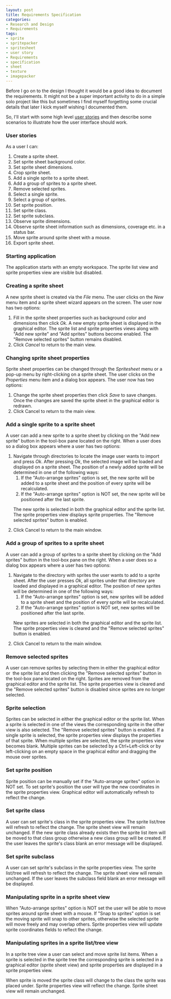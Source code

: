 ```yaml
---
layout: post
title: Requirements Specification
categories:
- Research and Design
- Requirements
tags:
- sprite
- spritepacker
- spritesheet
- user story
- Requirements
- specification
- sheet
- texture
- imagepacker
---
```

<p>Before I go on to the design I thought it would be a good idea to document the requirements. It might not be a super important activity to do in a simple solo project like this but sometimes I find myself forgetting some crucial details that later I kick myself wishing I documented them.</p>
<p>So, I'll start with some high level <a href="http://en.wikipedia.org/wiki/User_story" target="_blank">user stories</a> and then describe some scenarios to illustrate how the user interface should work.</p>
<h3>User stories</h3>
<p>As a user I can:</p>
<ol>
<li>Create a sprite sheet.</li>
<li>Set sprite sheet background color.</li>
<li>Set sprite sheet dimensions.</li>
<li>Crop sprite sheet.</li>
<li>Add a single sprite to a sprite sheet.</li>
<li>Add a group of sprites to a sprite sheet.</li>
<li>Remove selected sprites.</li>
<li>Select a single sprite.</li>
<li>Select a group of sprites.</li>
<li>Set sprite position.</li>
<li>Set sprite class.</li>
<li>Set sprite subclass.</li>
<li>Observe sprite dimensions.</li>
<li>Observe sprite sheet information such as dimensions, coverage etc. in a status bar.</li>
<li>Move sprite around sprite sheet with a mouse.</li>
<li>Export sprite sheet.</li>
</ol>
<h3>Starting application</h3>
<p>The application starts with an empty workspace. The sprite list view and sprite properties view are visible but disabled.</p>
<h3>Creating a sprite sheet</h3>
<p>A new sprite sheet is created via the <em>File</em> menu. The user clicks on the <em>New</em> menu item and a sprite sheet wizard appears on the screen. The user now has two options:</p>
<ol>
<li>Fill in the sprite sheet properties such as background color and dimensions then click <em>Ok</em>. A new empty sprite sheet is displayed in the graphical editor. The sprite list and sprite properties views along with "Add new sprite" and "Add sprites" buttons become enabled. The "Remove selected sprites" button remains disabled.</li>
<li>Click <em>Cancel</em> to return to the main view.</li>
</ol>
<h3>Changing sprite sheet properties</h3>
<p>Sprite sheet properties can be changed through the <em>Spritesheet</em> menu or a pop-up menu by right-clicking on a sprite sheet. The user clicks on the <em>Properties</em> menu item and a dialog box appears. The user now has two options:</p>
<ol>
<li>Change the sprite sheet properties then click <em>Save</em> to save changes. Once the changes are saved the sprite sheet in the graphical editor is redrawn.</li>
<li>Click Cancel to return to the main view.</li>
</ol>
<h3>Add a single sprite to a sprite sheet</h3>
<p>A user can add a new sprite to a sprite sheet by clicking on the "Add new sprite" button in the tool-box pane located on the right. When a user does so a dialog box appears where a user has two options:</p>
<ol>
<li>Navigate through directories to locate the image user wants to import and press <em>Ok</em>. After pressing <em>Ok</em>, the selected image will be loaded and displayed on a sprite sheet. The position of a newly added sprite will be determined in one of the following ways:
<ol>
<li> If the "Auto-arrange sprites" option is set, the new sprite will be added to a sprite sheet and the position of every sprite will be recalculated.</li>
<li>If the "Auto-arrange sprites" option is NOT set, the new sprite will be positioned after the last sprite.</li>
</ol>
<p>The new sprite is selected in both the graphical editor and the sprite list. The sprite properties view displays sprite properties. The "Remove selected sprites" button is enabled.</li>
<li>Click Cancel to return to the main window.</li>
</ol>
<h3>Add a group of sprites to a sprite sheet</h3>
<p>A user can add a group of sprites to a sprite sheet by clicking on the "Add sprites" button in the tool-box pane on the right. When a user does so a dialog box appears where a user has two options:</p>
<ol>
<li>Navigate to the directory with sprites the user wants to add to a sprite sheet. After the user presses <em>Ok</em>, all sprites under that directory are loaded and displayed in a graphical editor. The position of new sprites will be determined in one of the following ways:
<ol>
<li>If the "Auto-arrange sprites" option is set, new sprites will be added to a sprite sheet and the position of every sprite will be recalculated.</li>
<li>If the "Auto-arrange sprites" option is NOT set, new sprites will be positioned after the last sprite.</li>
</ol>
<p>New sprites are selected in both the graphical editor and the sprite list. The sprite properties view is cleared and the "Remove selected sprites" button is enabled.</li>
<li>Click Cancel to return to the main window.</li>
</ol>
<h3>Remove selected sprites</h3>
<p>A user can remove sprites by selecting them in either the graphical editor or  the sprite list and then clicking the "Remove selected sprites" button in the tool-box pane located on the right. Sprites are removed from the graphical editor and the sprite list. The sprite properties view is cleared and the "Remove selected sprites" button is disabled since sprites are no longer selected.</p>
<h3>Sprite selection</h3>
<p>Sprites can be selected in either the graphical editor or the sprite list. When a sprite is selected in one of the views the corresponding sprite in the other view is also selected. The "Remove selected sprites" button is enabled. If a single sprite is selected, the sprite properties view displays the properties of that sprite. When multiple sprites are selected, the sprite properties view becomes blank. Multiple sprites can be selected by a Ctrl+Left-click or by left-clicking on an empty space in the graphical editor and dragging the mouse over sprites.</p>
<h3>Set sprite position</h3>
<p>Sprite position can be manually set if the "Auto-arrange sprites" option in NOT set. To set sprite's position the user will type the new coordinates in the sprite properties view. Graphical editor will automatically refresh to reflect the change.</p>
<h3>Set sprite class</h3>
<p>A user can set sprite's class in the sprite properties view. The sprite list/tree will refresh to reflect the change. The sprite sheet view will remain unchanged. If the new sprite class already exists then the sprite list item will be moved to that class group otherwise a new class group will be created. If the user leaves the sprite's class blank an error message will be  displayed.</p>
<h3>Set sprite subclass</h3>
<p>A user can set sprite's subclass in the sprite properties view. The sprite list/tree will refresh to reflect the change. The sprite sheet view will remain unchanged. If the user leaves the subclass field blank an error message will be displayed.</p>
<h3>Manipulating sprite in a sprite sheet view</h3>
<p>When "Auto-arrange sprites" option is NOT set the user will be able to move sprites around sprite sheet with a mouse. If "Snap to sprites" option is set the moving sprite will snap to other sprites, otherwise the selected sprite will move freely and may overlap others. Sprite properties view will update sprite coordinates fields to reflect the change.</p>
<h3>Manipulating sprites in a sprite list/tree view</h3>
<p>In a sprite tree view a user can select and move sprite list items. When a sprite is selected in the sprite tree the corresponding sprite is selected in a graphical editor (sprite sheet view) and sprite properties are displayed in a sprite properties view.</p>
<p>When sprite is moved the sprite class will change to the class the sprite was placed under. Sprite properties view will reflect the change. Sprite sheet view will remain unchanged.</p>
